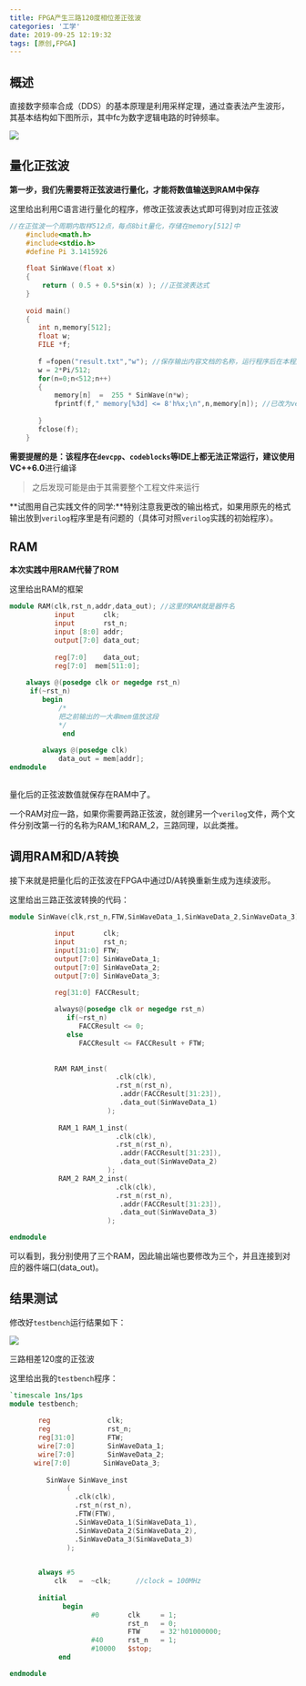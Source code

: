 ```yaml
---
title: FPGA产生三路120度相位差正弦波
categories: '工学'
date: 2019-09-25 12:19:32
tags: [原创,FPGA]
---
```


## 概述

直接数字频率合成（DDS）的基本原理是利用采样定理，通过查表法产生波形，其基本结构如下图所示，其中fc为数字逻辑电路的时钟频率。

![](https://tappat-1300227703.cos.ap-guangzhou.myqcloud.com/picture/FPGA/prj2_1.png)

<!--more-->

## 量化正弦波

**第一步，我们先需要将正弦波进行量化，才能将数值输送到RAM中保存**

这里给出利用C语言进行量化的程序，修改正弦波表达式即可得到对应正弦波

~~~C
//在正弦波一个周期内取样512点，每点8bit量化，存储在memory[512]中
    #include<math.h>
    #include<stdio.h>
    #define Pi 3.1415926
   
    float SinWave(float x)
	{
	    return ( 0.5 + 0.5*sin(x) ); //正弦波表达式
	}
    
	void main()
    {
       int n,memory[512];
       float w; 
	   FILE *f;
	
	   f =fopen("result.txt","w"); //保存输出内容文档的名称，运行程序后在本程序文件夹生成
       w = 2*Pi/512;
       for(n=0;n<512;n++)
       {
	       memory[n]  =  255 * SinWave(n*w);
	       fprintf(f," memory[%3d] <= 8'h%x;\n",n,memory[n]); //已改为verilog程序中的格式
	       
	   }
       fclose(f);
    }
~~~

**需要提醒的是：**该程序在`devcpp`、`codeblocks`等IDE上都无法正常运行，**建议**使用**VC++6.0**进行编译

> 之后发现可能是由于其需要整个工程文件来运行

**试图用自己实践文件的同学:**特别注意我更改的输出格式，如果用原先的格式输出放到`verilog`程序里是有问题的（具体可对照`verilog`实践的初始程序）。

## RAM

**本次实践中用RAM代替了ROM**

这里给出RAM的框架

~~~verilog
module RAM(clk,rst_n,addr,data_out); //这里的RAM就是器件名
     	   input       clk;
		   input       rst_n;
		   input [8:0] addr;
		   output[7:0] data_out;
		   
		   reg[7:0]    data_out;
		   reg[7:0]  mem[511:0];
	 
	always @(posedge clk or negedge rst_n)
	 if(~rst_n)
		begin
            /*
            把之前输出的一大串mem值放这段
            */
             end
		 
		always @(posedge clk)
		    data_out = mem[addr];	 
endmodule
         
~~~

量化后的正弦波数值就保存在RAM中了。

一个RAM对应一路，如果你需要两路正弦波，就创建另一个`verilog`文件，两个文件分别改第一行的名称为RAM_1和RAM_2，三路同理，以此类推。

## 调用RAM和D/A转换

接下来就是把量化后的正弦波在FPGA中通过D/A转换重新生成为连续波形。

这里给出三路正弦波转换的代码：

~~~verilog
module SinWave(clk,rst_n,FTW,SinWaveData_1,SinWaveData_2,SinWaveData_3);
       
		   input       clk;
		   input       rst_n;
		   input[31:0] FTW;
		   output[7:0] SinWaveData_1;
		   output[7:0] SinWaveData_2;
		   output[7:0] SinWaveData_3;

		   reg[31:0] FACCResult;
		
		   always@(posedge clk or negedge rst_n)
		      if(~rst_n)
		         FACCResult <= 0;
		      else
		         FACCResult <= FACCResult + FTW;
		
		
		   RAM RAM_inst(
		                  .clk(clk),
					  	  .rst_n(rst_n),
						   .addr(FACCResult[31:23]),
						   .data_out(SinWaveData_1)
		                );
			
			RAM_1 RAM_1_inst(
		                  .clk(clk),
					  	  .rst_n(rst_n),
						   .addr(FACCResult[31:23]),
						   .data_out(SinWaveData_2)
		                );		
		    RAM_2 RAM_2_inst(
		                  .clk(clk),
					  	  .rst_n(rst_n),
						   .addr(FACCResult[31:23]),
						   .data_out(SinWaveData_3)
		                );   

endmodule 
~~~

可以看到，我分别使用了三个RAM，因此输出端也要修改为三个，并且连接到对应的器件端口(data_out)。

## 结果测试

修改好`testbench`运行结果如下：

![](https://tappat-1300227703.cos.ap-guangzhou.myqcloud.com/picture/FPGA/prj2_2.png)

三路相差120度的正弦波



这里给出我的`testbench`程序：

~~~verilog
`timescale 1ns/1ps             
module testbench;
    
       reg              clk;  
       reg              rst_n;
       reg[31:0]        FTW;
       wire[7:0]        SinWaveData_1;
       wire[7:0]        SinWaveData_2;
      wire[7:0]        SinWaveData_3;
		 
	     SinWave SinWave_inst 
              (
                .clk(clk),
                .rst_n(rst_n),
                .FTW(FTW),
                .SinWaveData_1(SinWaveData_1),
                .SinWaveData_2(SinWaveData_2),
                .SinWaveData_3(SinWaveData_3)
              );
           

       always #5
           clk   =  ~clk;      //clock = 100MHz
           
       initial
	         begin
	                #0       clk     = 1;
	                         rst_n   = 0;
	                         FTW     = 32'h01000000;
					#40      rst_n   = 1;
					#10000   $stop;
            end

endmodule 
~~~


